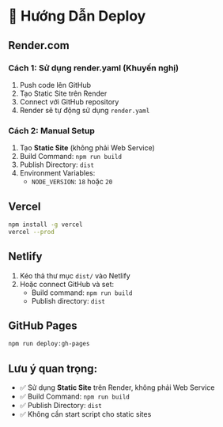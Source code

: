 # 🚀 Hướng Dẫn Deploy

## Render.com

### Cách 1: Sử dụng render.yaml (Khuyến nghị)
1. Push code lên GitHub
2. Tạo Static Site trên Render
3. Connect với GitHub repository
4. Render sẽ tự động sử dụng `render.yaml`

### Cách 2: Manual Setup
1. Tạo **Static Site** (không phải Web Service)
2. Build Command: `npm run build`
3. Publish Directory: `dist`
4. Environment Variables:
   - `NODE_VERSION`: `18` hoặc `20`

## Vercel
```bash
npm install -g vercel
vercel --prod
```

## Netlify
1. Kéo thả thư mục `dist/` vào Netlify
2. Hoặc connect GitHub và set:
   - Build command: `npm run build`
   - Publish directory: `dist`

## GitHub Pages
```bash
npm run deploy:gh-pages
```

## Lưu ý quan trọng:
- ✅ Sử dụng **Static Site** trên Render, không phải Web Service
- ✅ Build Command: `npm run build`
- ✅ Publish Directory: `dist`
- ✅ Không cần start script cho static sites
